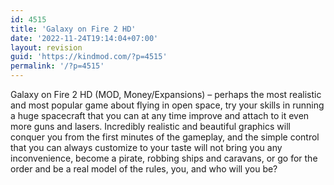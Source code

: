 ```yaml
---
id: 4515
title: 'Galaxy on Fire 2 HD'
date: '2022-11-24T19:14:04+07:00'
layout: revision
guid: 'https://kindmod.com/?p=4515'
permalink: '/?p=4515'
---
```


Galaxy on Fire 2 HD (MOD, Money/Expansions) – perhaps the most realistic and most popular game about flying in open space, try your skills in running a huge spacecraft that you can at any time improve and attach to it even more guns and lasers. Incredibly realistic and beautiful graphics will conquer you from the first minutes of the gameplay, and the simple control that you can always customize to your taste will not bring you any inconvenience, become a pirate, robbing ships and caravans, or go for the order and be a real model of the rules, you, and who will you be?